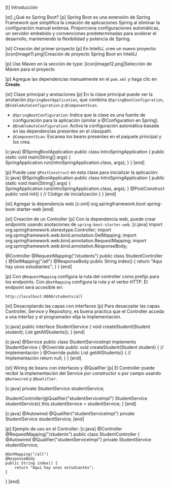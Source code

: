 [t] Introducción

[st] ¿Qué es Spring Boot?
[p]
Spring Boot es una extensión de Spring Framework que simplifica la creación de aplicaciones Spring al eliminar la configuración manual extensa. Proporciona configuraciones automáticas, un servidor embebido y convenciones predeterminadas para acelerar el desarrollo, manteniendo la flexibilidad y potencia de Spring.

[st] Creación del primer proyecto
[p]
En IntelliJ, cree un nuevo proyecto:
[icon]image11.png|Creación de proyecto Spring Boot en IntelliJ

[p]
Use Maven en la sección de type:
[icon]image12.png|Selección de Maven para el proyecto

[p]
Agregue las dependencias manualmente en el `pom.xml` y haga clic en **Create**.

[st] Clase principal y anotaciones
[p]
En la clase principal puede ver la anotación `@SpringBootApplication`, que combina `@SpringBootConfiguration`, `@EnableAutoConfiguration` y `@ComponentScan`.

- `@SpringBootConfiguration`: Indica que la clase es una fuente de configuración para la aplicación (similar a @Configuration en Spring).
- `@EnableAutoConfiguration`: Activa la configuración automática basada en las dependencias presentes en el classpath.
- `@ComponentScan`: Escanea los beans presentes en el paquete principal y los crea.

[c:java]
@SpringBootApplication
public class IntroSpringApplication {
    public static void main(String[] args) {
        SpringApplication.run(IntroSpringApplication.class, args);
    }
}
[end]

[p]
Puede usar `@PostConstruct` en esta clase para inicializar la aplicación:
[c:java]
@SpringBootApplication
public class IntroSpringApplication {
    public static void main(String[] args) {
        SpringApplication.run(IntroSpringApplication.class, args);
    }
    @PostConstruct
    public void init() {
        // Código de inicialización
    }
}
[end]

[st] Agregar la dependencia web
[c:xml]
<dependency>
  <groupId>org.springframework.boot</groupId>
  <artifactId>spring-boot-starter-web</artifactId>
</dependency>
[end]

[st] Creación de un Controller
[p]
Con la dependencia web, puede crear endpoints usando anotaciones de `spring-boot-starter-web`.
[c:java]
import org.springframework.stereotype.Controller;
import org.springframework.web.bind.annotation.GetMapping;
import org.springframework.web.bind.annotation.RequestMapping;
import org.springframework.web.bind.annotation.ResponseBody;

@Controller
@RequestMapping("/students")
public class StudentController {
    @GetMapping("/all")
    @ResponseBody
    public String index() {
        return "Aqui hay unos estudiantes";
    }
}
[end]

[p]
Con `@RequestMapping` configura la ruta del controller como prefijo para los endpoints. Con `@GetMapping` configura la ruta y el verbo HTTP. El endpoint será accesible en:

`http://localhost:8080/students/all`

[st] Desacoplando las capas con interfaces
[p]
Para desacoplar las capas Controller, Service y Repository, es buena práctica que el Controller acceda a una interfaz y el programador elija la implementación.

[c:java]
public interface StudentService {
    void createStudent(Student student);
    List<Student> getAllStudents();
}
[end]

[c:java]
@Service
public class StudentServiceImpl implements StudentService {
    @Override
    public void createStudent(Student student) {
        // Implementación
    }
    @Override
    public List<Student> getAllStudents() {
        // Implementación
        return null;
    }
}
[end]

[st] Wiring de beans con interfaces y @Qualifier
[p]
El Controller puede recibir la implementación del Service por constructor o por campo usando `@Autowired` y `@Qualifier`.

[c:java]
private StudentService studentService;

StudentController(@Qualifier("studentServiceImpl") StudentService studentService){
    this.studentService = studentService;
}
[end]

[c:java]
@Autowired
@Qualifier("studentServiceImpl")
private StudentService studentService;
[end]

[p]
Ejemplo de uso en el Controller:
[c:java]
@Controller
@RequestMapping("/students")
public class StudentController {
    @Autowired
    @Qualifier("studentServiceImpl")
    private StudentService studentService;

    @GetMapping("/all")
    @ResponseBody
    public String index() {
        return "Aqui hay unos estudiantes";
    }
}
[end] 